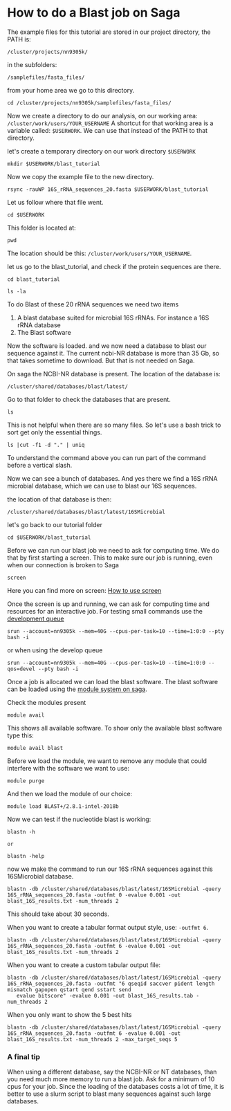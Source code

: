 # How to do a Blast job on Saga

The example files for this tutorial are stored in our project directory, the PATH is:

```
/cluster/projects/nn9305k/
```
in the subfolders:

```
/samplefiles/fasta_files/
```

from your home area we go to this directory.

```
cd /cluster/projects/nn9305k/samplefiles/fasta_files/
```

Now we create a directory to do our analysis, on our working area: `/cluster/work/users/YOUR_USERNAME`
A shortcut for that working area is a variable called: `$USERWORK`. We can use that instead of the PATH to that directory.

let's create a temporary directory on our work directory `$USERWORK`
```
mkdir $USERWORK/blast_tutorial
```

Now we copy the example file to the new directory.
```
rsync -rauWP 16S_rRNA_sequences_20.fasta $USERWORK/blast_tutorial
```

Let us follow where that file went.
```
cd $USERWORK
```

This folder is located at:
```
pwd
```
The location should be this: `/cluster/work/users/YOUR_USERNAME`.

let us go to the blast_tutorial, and check if the protein sequences are there.

```
cd blast_tutorial

ls -la
```

To do Blast of these 20 rRNA sequences we need two items
1. A blast database suited for microbial 16S rRNAs. For instance a 16S rRNA database 
2. The Blast software

Now the software is loaded. and we now need a database to blast our sequence against it.
The current ncbi-NR database is more than 35 Gb, so that takes sometime to download. But that is not needed on Saga.

On saga the NCBI-NR database is present. The location of the database is:

```
/cluster/shared/databases/blast/latest/
```
Go to that folder to check the databases that are present.
```
ls 
```
This is not helpful when there are so many files. So let's use a bash trick to sort get only the essential things. 

```
ls |cut -f1 -d "." | uniq 
```
To understand the command above you can run part of the command before a vertical slash.

Now we can see a bunch of databases. And yes there we find a 16S rRNA microbial database, which we can use to blast our 16S sequences.

the location of that database is then:


```
/cluster/shared/databases/blast/latest/16SMicrobial
```

let's go back to our tutorial folder

```
cd $USERWORK/blast_tutorial
```

Before we can run our blast job we need to ask for computing time. We do that by first starting a screen.
This to make sure our job is running, even when our connection is broken to Saga
``` 
screen
``` 
Here you can find more on screen: [How to use screen](https://linuxize.com/post/how-to-use-linux-screen/)

Once the screen is up and running, we can ask for computing time and resources for an interactive job. 
For testing small commands use the [development queue](https://documentation.sigma2.no/jobs/job_scripts/saga_job_scripts.html)

```
srun --account=nn9305k --mem=40G --cpus-per-task=10 --time=1:0:0 --pty bash -i
```
or when using the develop queue

```
srun --account=nn9305k --mem=40G --cpus-per-task=10 --time=1:0:0 --qos=devel --pty bash -i
```
Once a job is allocated we can load the blast software. The blast software can be loaded using the [module system on saga](https://documentation.sigma2.no/software/installed_software.html).

Check the modules present
```
module avail
```
This shows all available software. To show only the available blast software type this:

```
module avail blast
```

Before we load the module, we want to remove any module that could interfere with the software we want to use:

```
module purge
```
And then we load the module of our choice:

```
module load BLAST+/2.8.1-intel-2018b
```

Now we can test if the nucleotide blast is working:

```
blastn -h

or

blastn -help
```

now we make the command to run our 16S rRNA sequences against this 16SMicrobial database.

```
blastn -db /cluster/shared/databases/blast/latest/16SMicrobial -query 16S_rRNA_sequences_20.fasta -outfmt 0 -evalue 0.001 -out blast_16S_results.txt -num_threads 2

```
This should take about 30 seconds.

When you want to create a tabular format output style, use: `-outfmt 6`.
```
blastn -db /cluster/shared/databases/blast/latest/16SMicrobial -query 16S_rRNA_sequences_20.fasta -outfmt 6 -evalue 0.001 -out blast_16S_results.txt -num_threads 2
```

When you want to create a custom tabular output file:

```
blastn -db /cluster/shared/databases/blast/latest/16SMicrobial -query 16S_rRNA_sequences_20.fasta -outfmt "6 qseqid saccver pident length mismatch gapopen qstart qend sstart send
   evalue bitscore" -evalue 0.001 -out blast_16S_results.tab -num_threads 2
```

When you only want to show the 5 best hits
```
blastn -db /cluster/shared/databases/blast/latest/16SMicrobial -query 16S_rRNA_sequences_20.fasta -outfmt 6 -evalue 0.001 -out blast_16S_results.txt -num_threads 2 -max_target_seqs 5
```


### A final tip

When using a different database, say the NCBI-NR or NT databases, than you need much more memory to run a blast job. Ask for a minimum of 10 cpus for your job.
Since the loading of the databases costs a lot of time, it is better to use a slurm script to blast many sequences against such large databases.



